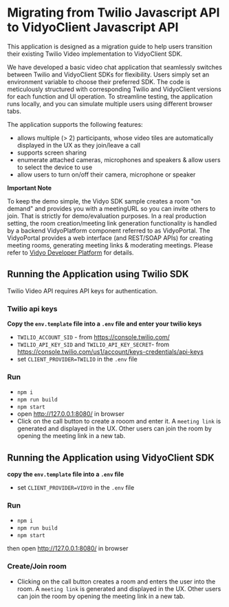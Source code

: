 # Migrating from Twilio Javascript API to VidyoClient Javascript API
This application is designed as a migration guide to help users transition their existing Twilio Video implementation to VidyoClient SDK.

We have developed a basic video chat application that seamlessly switches between Twilio and VidyoClient SDKs for flexibility. Users simply set an environment variable to choose their preferred SDK. The code is meticulously structured with corresponding Twilio and VidyoClient versions for each function and UI operation. To streamline testing, the application runs locally, and you can simulate multiple users using different browser tabs.

The application supports the following features:
* allows multiple  (> 2) participants, whose video tiles are automatically displayed in the UX as they join/leave a call
* supports screen sharing
* enumerate attached cameras, microphones and speakers & allow users to select the device to use
* allow users to turn on/off their camera, microphone or speaker

<strong>Important Note</strong>

To keep the demo simple, the Vidyo SDK sample creates a room "on demand" and provides you with a meetingURL so you can invite others to join. That is strictly for demo/evaluation purposes. In a real production setting, the room creation/meeting link generation functionality is handled by a backend VidyoPlatform component referred to as VidyoPortal. The VidyoPortal provides a web interface (and REST/SOAP APIs) for  creating meeting rooms, generating meeting links & moderating meetings. Please refer to [Vidyo Developer Platform](https://www.vidyo.com/develop-video-app-platform) for details.

## Running the Application using Twilio SDK

Twilio Video API requires  API keys for authentication.
 
### Twilio api keys
<strong>Copy the `env.template` file into a `.env` file and enter your twilio keys</strong>
 
* `TWILIO_ACCOUNT_SID` - from https://console.twilio.com/
* `TWILIO_API_KEY_SID` and `TWILIO_API_KEY_SECRET`- from https://console.twilio.com/us1/account/keys-credentials/api-keys
* set `CLIENT_PROVIDER=TWILIO` in the `.env` file

### Run
* `npm i`
* `npm run build`
* `npm start`
* open http://127.0.0.1:8080/ in browser
* Click on the call button to create a rooom and enter it. A `meeting link` is generated and displayed in the UX. Other users can join the room by opening the meeting link in a new tab.

## Running the Application using VidyoClient SDK
<strong>copy the `env.template` file into a `.env` file </strong>

* set `CLIENT_PROVIDER=VIDYO` in the `.env` file

### Run
* `npm i`
* `npm run build`
* `npm start`

then open http://127.0.0.1:8080/ in browser

### Create/Join room 
* Clicking on the call button creates a room and enters the user into the room. A `meeting link` is generated and displayed in the UX. Other users can join the room by opening the meeting link in a new tab.



